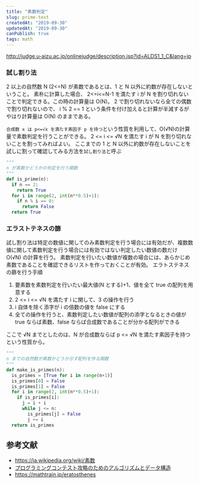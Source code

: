 ```yaml
---
title: "素数判定"
slug: prime-test
createdAt: "2019-09-30"
updatedAt: "2019-09-30"
canPublish: true
tags: math
---
```


http://judge.u-aizu.ac.jp/onlinejudge/description.jsp?id=ALDS1_1_C&lang=jp

### 試し割り法

2 以上の自然数 N (2<=N) が素数であるとは、1 と N 以外に約数が存在しないということ。
素朴に計算した場合、 2<=i<=N-1 を満たす i が N を割り切れないことで判定できる。この時の計算量は O(N)。
2 で割り切れないなら全ての偶数で割り切れないので、 i % 2 == 1 という条件を付け加えると計算が半減するがやはり計算量は O(N) のままである。

`合成数 x は p<=√x を満たす素因子 p を持つ`という性質を利用して、O(√N)の計算量で素数判定を行うことができる。
2 <= i <= √N を満たす i が N を割り切れないことを割ってみればよい。
ここまでの 1 と N 以外に約数が存在しないことを試しに割って確認してみる方法を`試し割り法`と呼ぶ

```py
"""
n が素数かどうかの判定を行う関数
"""
def is_prime(n):
  if n == 2:
    return True
  for i in range(2, int(n**0.5)+1):
    if n % i == 0:
      return False
  return True
```

### エラストテネスの篩

試し割り法は特定の数値に関してのみ素数判定を行う場合には有効だが、複数数値に関して素数判定を行う場合には有効ではない判定したい数値の数だけ O(√N) の計算を行う。
素数判定を行いたい数値が複数の場合には、あらかじめ素数であることを確認できるリストを作っておくことが有効。
エラトステネスの篩を行う手順

1. 要素数を素数判定を行いたい最大値(N とする)+1、値を全て true の配列を用意する
2. 2 <= i <= √N を満たす i に関して、3 の操作を行う
3. i 自体を除く添字が i の倍数の値を false にする
4. 全ての操作を行うと、素数判定したい数値が配列の添字となるときの値が true ならば素数、false ならば合成数であることが分かる配列ができる

ここで √N までとしたのは、N が合成数ならば p <= √N を満たす素因子を持つという性質から。

```py
"""
n までの自然数が素数かどうか示す配列を作る関数
"""
def make_is_primes(n):
  is_primes = [True for i in range(n+1)]
  is_primes[0] = False
  is_primes[1] = False
  for i in range(2, int(n**0.5)+1):
    if is_primes[i]:
      j = i + i
      while j <= n:
        is_primes[j] = False
        j += i
  return is_primes
```

## 参考文献

- https://ja.wikipedia.org/wiki/素数
- [プログラミングコンテスト攻略のためのアルゴリズムとデータ構造](https://www.amazon.co.jp/dp/B00U5MVXZO/ref=as_li_ss_tl?_encoding=UTF8&btkr=1&linkCode=sl1&tag=nekootoko304-22&linkId=64095822228365e78343aa7bb6e060da&language=ja_JP)
- https://mathtrain.jp/eratosthenes
